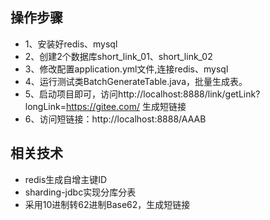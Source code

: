 ## 操作步骤
* 1、安装好redis、mysql
* 2、创建2个数据库short_link_01、short_link_02
* 3、修改配置application.yml文件,连接redis、mysql
* 4、运行测试类BatchGenerateTable.java，批量生成表。
* 5、启动项目即可，访问http://localhost:8888/link/getLink?longLink=https://gitee.com/
生成短链接
* 6、访问短链接：http://localhost:8888/AAAB



## 相关技术
* redis生成自增主键ID
* sharding-jdbc实现分库分表
* 采用10进制转62进制Base62，生成短链接





